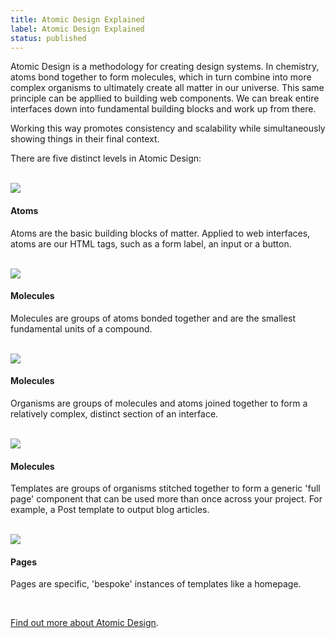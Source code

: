 ```yaml
---
title: Atomic Design Explained
label: Atomic Design Explained
status: published
---
```


Atomic Design is a methodology for creating design systems. In chemistry, atoms bond together to form molecules, which in turn combine into more complex organisms to ultimately create all matter in our universe. This same principle can be appllied to building web components. We can break entire interfaces down into fundamental building blocks and work up from there.

Working this way promotes consistency and scalability while simultaneously showing things in their final context.

There are five distinct levels in Atomic Design:

<br>

<div class="grid">
  <div class="col-1 flex align-center justify-center">
    <img src="../assets/img/icon-atoms.svg">
  </div>
  <div class="col-8">
    <h4>Atoms</h4>
  </div>
  <div class="grid">
    <div class="col-10 offset-1">
      <p>Atoms are the basic building blocks of matter. Applied to web interfaces, atoms are our HTML tags, such as a form label, an input or a button.</p>
    </div>
  </div>
</div>
<br>
<div class="grid">
  <div class="col-1 flex align-center justify-center">
    <img src="../assets/img/icon-molecules.svg">
  </div>
  <div class="col-8">
    <h4>Molecules</h4>
  </div>
  <div class="grid">
    <div class="col-10 offset-1">
      <p>Molecules are groups of atoms bonded together and are the smallest fundamental units of a compound.</p>
    </div>
  </div>
</div>
<br>
<div class="grid">
  <div class="col-1 flex align-center justify-center">
    <img src="../assets/img/icon-organisms.svg">
  </div>
  <div class="col-8">
    <h4>Molecules</h4>
  </div>
  <div class="grid">
    <div class="col-10 offset-1">
      <p>Organisms are groups of molecules and atoms joined together to form a relatively complex, distinct section of an interface.</p>
    </div>
  </div>
</div>
<br>
<div class="grid">
  <div class="col-1 flex align-center justify-center">
    <img src="../assets/img/icon-templates.svg">
  </div>
  <div class="col-8">
    <h4>Molecules</h4>
  </div>
  <div class="grid">
    <div class="col-10 offset-1">
      <p>Templates are groups of organisms stitched together to form a generic 'full page' component that can be used more than once across your project. For example, a Post template to output blog articles.</p>
    </div>
  </div>
</div>
<br>
<div class="grid">
  <div class="col-1 flex align-center justify-center">
    <img src="../assets/img/icon-pages.svg">
  </div>
  <div class="col-8">
    <h4>Pages</h4>
  </div>
  <div class="grid">
    <div class="col-10 offset-1">
      <p>Pages are specific, 'bespoke' instances of templates like a homepage.</p>
    </div>
  </div>
</div>

<br>

<p><a href="http://bradfrost.com/blog/post/atomic-web-design/" target='_blank'>Find out more about Atomic Design</a>.</p>
